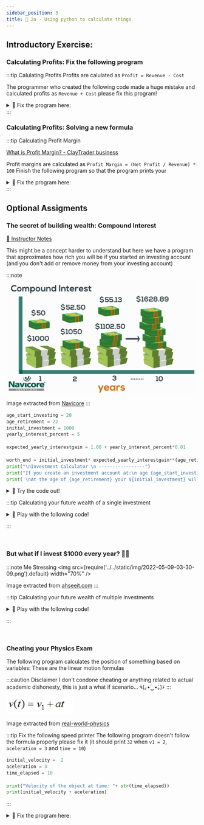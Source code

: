 ```yaml
---
sidebar_position: 3
title: 💯 2a - Using python to calculate things
---
```




## Introductory Exercise: 

### Calculating Profits: Fix the following program

:::tip Calulating Profits
Profits are calulated as `Profit = Revenue - Cost`

The programmer who created the following code made a huge mistake and calculated profits as `Revenue + Cost` please fix this program!
<details>
<summary>
 🔨 Fix the program here:
</summary>
<iframe src="https://trinket.io/embed/python/a4f88da201" width="100%" height="600" frameborder="0" marginwidth="0" marginheight="0" allowfullscreen></iframe>

</details>
:::

### Calculating Profits: Solving a new formula

:::tip Calculating Profit Margin

[What is Profit Margin? - ClayTrader business](https://www.youtube.com/watch?v=pgmtxQNKe9Q&ab_channel=ClayTrader)

Profit margins are calculated as `Profit Margin = (Net Profit / Revenue) * 100`
Finish the following program so that the program prints your

<details>
<summary>
 🔨 Fix the program here:
</summary>
<iframe src="https://trinket.io/embed/python/d03bc0e07a" width="100%" height="600" frameborder="0" marginwidth="0" marginheight="0" allowfullscreen></iframe>

</details>
:::



## Optional Assigments 

### The secret of building wealth: Compound Interest

[👀 Instructor Notes](https://docs.google.com/spreadsheets/d/1iH3owGRNLaSoqhlSNBmb-jZLjisvXfteBHbfO44xj34/edit#gid=1342840897)

This might be a concept harder to understand but here we have a program that approximates how rich you will be if you started an investing account (and you  don't add or remove money from your investing account)

:::note 
![](2022-05-06-09-21-19.png)

Image extracted from [Navicore](https://navicoresolutions.org/understanding-compound-interest/)
:::


```python
age_start_investing = 20
age_retirement = 22
initial_investment = 1000
yearly_interest_percent = 5

expected_yearly_interestgain = 1.00 + yearly_interest_percent*0.01

worth_end = initial_investment* expected_yearly_interestgain**(age_retirement - age_start_investing)
print("\nInvestment Calculator \n -----------------")
print("If you create an investment account at:\n age {age_start_investing} with an yearly interest rate of {yearly_interest_percent} percent ".format(age_start_investing=age_start_investing, yearly_interest_percent=yearly_interest_percent))
print('\nAt the age of {age_retirement} your ${initial_investment} will become: {worth_end}'.format(age_retirement=age_retirement, initial_investment = initial_investment, worth_end= worth_end))
```
<details>
<summary>
🧪 Try the code out! 
</summary>

<iframe src="https://trinket.io/embed/python/c8557f8656" width="100%" height="600" frameborder="0" marginwidth="0" marginheight="0" allowfullscreen></iframe>


</details>


:::tip Calculating your future wealth of a single investment
<details>
<summary>
🧪 Play with the following code!
</summary>


Play around with the next python code
- Try changing the age you start investing (e.g. from 18 to 20)
- Try changing your initial investment (e.g. from 1000 to 2000)
- Try Changing the interest_rate (e.g. from 8 % yearly to 12%)


<iframe src="https://trinket.io/embed/python/b66cc4b608" width="100%" height="600" frameborder="0" marginwidth="0" marginheight="0" allowfullscreen></iframe>
</details>

:::

<br/>

### But what if I invest $1000 every year? 🙋‍♂️

:::note Me Stressing
<img src={require('../../static/img/2022-05-09-03-30-09.png').default} width="70%" />

Image extracted from [ahseeit.com](https://ahseeit.com/?qa=99197/me-stressing-about-all-the-things-i-need-to-do-to-be-rich-meme)
:::

:::tip Calculating your future wealth of multiple investments
<details>
<summary>
🧪 Play with the following code!
</summary>


Play around with the next python code
- Try changing the age you start investing (e.g. from 18 to 20)
- Try changing your initial investment (e.g. from 1000 to 2000)
- Try Changing the interest_rate (e.g. from 8 % yearly to 12%)

** Don't worry about the code below line 8**

<iframe src="https://trinket.io/embed/python/e0fb1b318c" width="100%" height="600" frameborder="0" marginwidth="0" marginheight="0" allowfullscreen></iframe>
</details>

:::

<br/>

### Cheating your Physics Exam
The following program calculates the position of something based on variables:
These are the linear motion formulas


:::caution Disclaimer
I don't condone cheating or anything related to actual academic dishonesty, this
is just a what if scenario... 	٩(｡•́‿•̀｡)۶
:::


<!-- ![](../../static/img/2022-05-04-02-16-59.png) -->
![](../../static/img/2022-05-04-02-48-50.png)

Image extracted from [real-world-physics](https://www.real-world-physics-problems.com/rectilinear-motion.html)


:::tip Fix the following speed printer
The following program doesn't follow the formula properly please fix it (it should print `32` when `v1 = 2`, `aceleration = 3` and `time = 10`)
```python
initial_velocity =  2
aceleration = 3
time_elapsed = 10

print("Velocity of the object at time: "+ str(time_elapsed))
print(initial_velocity + aceleration)
```
:::

<details>
<summary>
 🔨 Fix the program here:
</summary>
<iframe src="https://trinket.io/embed/python/0cf1c4e60d" width="100%" height="600" frameborder="0" marginwidth="0" marginheight="0" allowfullscreen></iframe>

</details>

